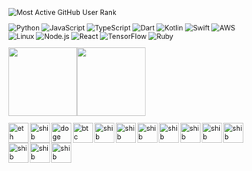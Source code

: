 ![Most Active GitHub User Rank](https://enrq1ymdvo3fa8.m.pipedream.net)

![Python](https://img.shields.io/badge/-Python-000?&logo=Python)
![JavaScript](https://img.shields.io/badge/-JavaScript-000?&logo=JavaScript)
![TypeScript](https://img.shields.io/badge/-TypeScript-000?&logo=TypeScript)
![Dart](https://img.shields.io/badge/-Dart-000?&logo=Dart)
![Kotlin](https://img.shields.io/badge/-Kotlin-000?&logo=Kotlin)
![Swift](https://img.shields.io/badge/-Swift-000?&logo=Swift)
![AWS](https://img.shields.io/badge/-AWS-000?&logo=Amazon-AWS&logoColor=F90)
![Linux](https://img.shields.io/badge/-Linux-000?&logo=Linux)
![Node.js](https://img.shields.io/badge/-Node.js-000?&logo=node.js)
![React](https://img.shields.io/badge/-React-000?&logo=React)
![TensorFlow](https://img.shields.io/badge/-TensorFlow-000?&logo=TensorFlow)
![Ruby](https://img.shields.io/badge/-Ruby-000?&logo=Ruby)




<a href="https://mikeowino.com/"><img height="137px" src="https://github-readme-stats.vercel.app/api?username=mikeowino&hide_title=true&hide_border=true&show_icons=true&include_all_commits=true&count_private=true&line_height=21&text_color=000&icon_color=000&bg_color=0,ea6161,ffc64d,fffc4d,52fa5a&theme=graywhite" /><!-- wi*quL3fcV --><img height="137px" src="https://github-readme-stats.vercel.app/api/top-langs/?username=mikeowino&hide=html&hide_title=true&hide_border=true&layout=compact&langs_count=6&exclude_repo=comp426,Redventures-Movie-Quotes&text_color=000&icon_color=fff&bg_color=0,52fa5a,4dfcff,c64dff&theme=graywhite" /></a>

<a href="https://blockchair.com/ethereum/address/0x98b2e5c160a775e3d9e3b48626568b017b51f75b"><img align="left" alt="eth wallet" src="https://cryptologos.cc/logos/ethereum-eth-logo.svg" width="40px"></a>
<a href="https://etherscan.io/address/0x98b2E5c160A775e3D9E3b48626568B017B51F75B"><img align="left" alt="shib wallet" src="https://cryptologos.cc/logos/shiba-inu-shib-logo.svg" width="40px" ></a>
<a href="https://dogechain.info/address/D8tXE5wN9ntx6bL6kVMyCA344VodTYbvZm"><img align="left" alt="doge wallet" src="https://cryptologos.cc/logos/dogecoin-doge-logo.svg" width="40px" ></a>
<a href="https://blockchair.com/bitcoin/address/bc1qqpuvsezs6ydquq93khyt5lk7l5g60csj5mwg72"><img align="left" alt="btc wallet" src="https://cryptologos.cc/logos/bitcoin-btc-logo.svg" width="40px" ></a>
<a href="https://etherscan.io/address/0x98b2E5c160A775e3D9E3b48626568B017B51F75B"><img align="left" alt="shib wallet" src="https://cryptologos.cc/logos/binance-coin-bnb-logo.svg" width="40px" ></a>
<a href="https://etherscan.io/address/0x98b2E5c160A775e3D9E3b48626568B017B51F75B"><img align="left" alt="shib wallet" src="https://cryptologos.cc/logos/avalanche-avax-logo.svg" width="40px" ></a>
<a href="https://etherscan.io/address/0x98b2E5c160A775e3D9E3b48626568B017B51F75B"><img align="left" alt="shib wallet" src="https://cryptologos.cc/logos/hex-hex-logo.svg" width="40px" ></a>
<a href="https://etherscan.io/address/0x98b2E5c160A775e3D9E3b48626568B017B51F75B"><img align="left" alt="shib wallet" src="https://cryptologos.cc/logos/pancakeswap-cake-logo.svg" width="40px" ></a>
<a href="https://etherscan.io/address/0x98b2E5c160A775e3D9E3b48626568B017B51F75B"><img align="left" alt="shib wallet" src="https://cryptologos.cc/logos/basic-attention-token-bat-logo.svg" width="40px" ></a>
<a href="https://blockchair.com/stellar/account/GDWTIZCPTFVLGCEB3D57WGXTKOM6GSMOMVHXJ6PEZ3XUQOOG2B7MB6BU"><img align="left" alt="shib wallet" src="https://cryptologos.cc/logos/stellar-xlm-logo.svg" width="40px" ></a>
<a href="https://blockchair.com/ripple/account/rJnVrkJBA8pvfvSfFN6hV69YvRgD5Y5udv"><img align="left" alt="shib wallet" src="https://cryptologos.cc/logos/xrp-xrp-logo.svg" width="40px" ></a>
<a href="https://explorer.solana.com/address/4ZWwm6dLfZdZYeaN7qNkhu4RihkHex8w5pQ3x6DkHXry"><img align="left" alt="shib wallet" src="https://cryptologos.cc/logos/solana-sol-logo.svg" width="40px" ></a>
<a href="https://cardanoscan.io/address/DdzFFzCqrhtBQmfMDYBRJqNMmUaH27W8fz33ZAkgiWpxH5io6VTK14HbWFmWVobSvyWfhJLaAyGqQhcYjSmZcGcUfVBwmKD6ZuuwRx52"><img align="left" alt="shib wallet" src="https://cryptologos.cc/logos/cardano-ada-logo.svg" width="40px" ></a>
<a href="https://etherscan.io/address/0x98b2E5c160A775e3D9E3b48626568B017B51F75B"><img align="left" alt="shib wallet" src="https://cryptologos.cc/logos/1inch-1inch-logo.svg" width="40px" ></a>
